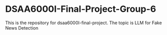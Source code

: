 # DSAA6000I-Final-Project-Group-6
This is the repository for dsaa6000I-final-project. The topic is LLM for Fake News Detection
